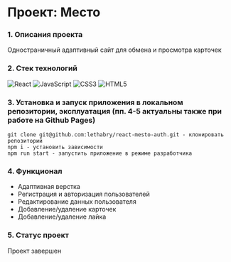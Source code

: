 # Проект: Место

### 1. Описания проекта
Одностраничный адаптивный сайт для обмена и просмотра карточек

### 2. Стек технологий
![React](https://img.shields.io/badge/react-%2320232a.svg?style=for-the-badge&logo=react&logoColor=%2361DAFB)
![JavaScript](https://img.shields.io/badge/javascript-%23323330.svg?style=for-the-badge&logo=javascript&logoColor=%23F7DF1E)
![CSS3](https://img.shields.io/badge/css3-%231572B6.svg?style=for-the-badge&logo=css3&logoColor=white)
![HTML5](https://img.shields.io/badge/html5-%23E34F26.svg?style=for-the-badge&logo=html5&logoColor=white)

### 3. Установка и запуск приложения в локальном репозитории, эксплуатация (пп. 4-5 актуальны также при работе на Github Pages)

    git clone git@github.com:lethabry/react-mesto-auth.git - клонировать репозиторий 
    npm i - установить зависимости
    npm run start - запустить приложение в режиме разработчика

### 4. Функционал

* Адаптивная верстка
* Регистрация и авторизация пользователей
* Редактирование данных пользователя
* Добавление/удаление карточек
* Добавление/удаление лайка

### 5. Статус проект
Проект завершен
